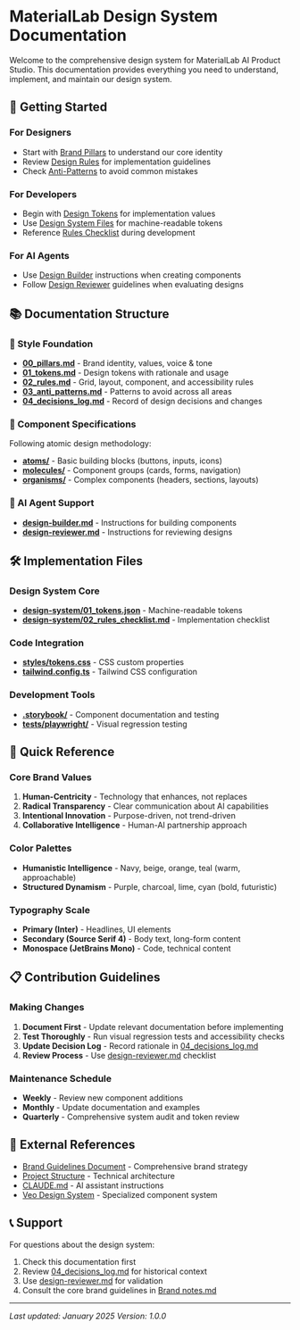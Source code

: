 # MaterialLab Design System Documentation

Welcome to the comprehensive design system for MaterialLab AI Product Studio. This documentation provides everything you need to understand, implement, and maintain our design system.

## 🎯 Getting Started

### For Designers
- Start with [Brand Pillars](style/00_pillars.md) to understand our core identity
- Review [Design Rules](style/02_rules.md) for implementation guidelines
- Check [Anti-Patterns](style/03_anti_patterns.md) to avoid common mistakes

### For Developers
- Begin with [Design Tokens](style/01_tokens.md) for implementation values
- Use [Design System Files](../design-system/) for machine-readable tokens
- Reference [Rules Checklist](../design-system/02_rules_checklist.md) during development

### For AI Agents
- Use [Design Builder](agents/design-builder.md) instructions when creating components
- Follow [Design Reviewer](agents/design-reviewer.md) guidelines when evaluating designs

## 📚 Documentation Structure

### 🎨 Style Foundation
- **[00_pillars.md](style/00_pillars.md)** - Brand identity, values, voice & tone
- **[01_tokens.md](style/01_tokens.md)** - Design tokens with rationale and usage
- **[02_rules.md](style/02_rules.md)** - Grid, layout, component, and accessibility rules
- **[03_anti_patterns.md](style/03_anti_patterns.md)** - Patterns to avoid across all areas
- **[04_decisions_log.md](style/04_decisions_log.md)** - Record of design decisions and changes

### 🧩 Component Specifications
Following atomic design methodology:

- **[atoms/](specs/atoms/)** - Basic building blocks (buttons, inputs, icons)
- **[molecules/](specs/molecules/)** - Component groups (cards, forms, navigation)
- **[organisms/](specs/organisms/)** - Complex components (headers, sections, layouts)

### 🤖 AI Agent Support
- **[design-builder.md](agents/design-builder.md)** - Instructions for building components
- **[design-reviewer.md](agents/design-reviewer.md)** - Instructions for reviewing designs

## 🛠️ Implementation Files

### Design System Core
- **[design-system/01_tokens.json](../design-system/01_tokens.json)** - Machine-readable tokens
- **[design-system/02_rules_checklist.md](../design-system/02_rules_checklist.md)** - Implementation checklist

### Code Integration
- **[styles/tokens.css](../styles/tokens.css)** - CSS custom properties
- **[tailwind.config.ts](../tailwind.config.ts)** - Tailwind CSS configuration

### Development Tools
- **[.storybook/](./../storybook/)** - Component documentation and testing
- **[tests/playwright/](../tests/playwright/)** - Visual regression testing

## 🚀 Quick Reference

### Core Brand Values
1. **Human-Centricity** - Technology that enhances, not replaces
2. **Radical Transparency** - Clear communication about AI capabilities
3. **Intentional Innovation** - Purpose-driven, not trend-driven
4. **Collaborative Intelligence** - Human-AI partnership approach

### Color Palettes
- **Humanistic Intelligence** - Navy, beige, orange, teal (warm, approachable)
- **Structured Dynamism** - Purple, charcoal, lime, cyan (bold, futuristic)

### Typography Scale
- **Primary (Inter)** - Headlines, UI elements
- **Secondary (Source Serif 4)** - Body text, long-form content
- **Monospace (JetBrains Mono)** - Code, technical content

## 📋 Contribution Guidelines

### Making Changes
1. **Document First** - Update relevant documentation before implementing
2. **Test Thoroughly** - Run visual regression tests and accessibility checks
3. **Update Decision Log** - Record rationale in [04_decisions_log.md](style/04_decisions_log.md)
4. **Review Process** - Use [design-reviewer.md](agents/design-reviewer.md) checklist

### Maintenance Schedule
- **Weekly** - Review new component additions
- **Monthly** - Update documentation and examples
- **Quarterly** - Comprehensive system audit and token review

## 🔗 External References

- [Brand Guidelines Document](../Brand%20notes.md) - Comprehensive brand strategy
- [Project Structure](../PROJECT_STRUCTURE.md) - Technical architecture
- [CLAUDE.md](../CLAUDE.md) - AI assistant instructions
- [Veo Design System](../VEO_DESIGN_SYSTEM.md) - Specialized component system

## 📞 Support

For questions about the design system:
1. Check this documentation first
2. Review [04_decisions_log.md](style/04_decisions_log.md) for historical context
3. Use [design-reviewer.md](agents/design-reviewer.md) for validation
4. Consult the core brand guidelines in [Brand notes.md](../Brand%20notes.md)

---

*Last updated: January 2025*
*Version: 1.0.0*